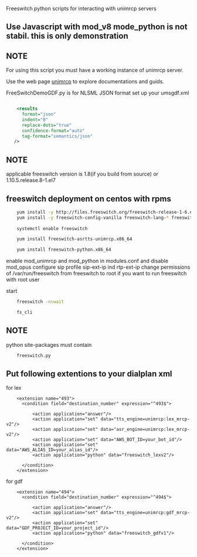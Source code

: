 Freeswitch python scripts for interacting with unimrcp servers 

## Use Javascript with mod_v8 mode_python is not stabil. this is only demonstration

## NOTE

For using this script you must  have a working instance of unimrcp server.

Use the web page  [unimrcp](http://www.unimrcp.org/) to explore documentations and guids.



FreeSwitchDemoGDF.py is for NLSML JSON format
set up your umsgdf.xml
```xml

    <results
      format="json"
      indent="0"
      replace-dots="true"
      confidence-format="auto"
      tag-format="semantics/json"
   />
```
## NOTE
applicable freeswitch version is 1.8(if you build from source) or 1.10.5.release.8-1.el7 

## freeswitch deployment on centos with rpms
```bash
    yum install -y http://files.freeswitch.org/freeswitch-release-1-6.noarch.rpm epel-release
    yum install -y freeswitch-config-vanilla freeswitch-lang-* freeswitch-sounds-*
    
    systemctl enable freeswitch

    yum install freeswitch-asrtts-unimrcp.x86_64

    yum install freeswitch-python.x86_64


```

enable mod_unimrcp and mod_python in modules.conf and disable mod_opus
configure sip profile  sip-ext-ip ind rtp-ext-ip 
change permissions of /var/run/freeswitch from freeswitch to root if you want to run freeswitch with root user

start 
```bash
    freeswitch -ncwait

    fs_cli
```

## NOTE
python site-packages must contain 
```python
    freeswitch.py
```

## Put following extentions to your dialplan xml
for lex
```
    <extension name="493">
      <condition field="destination_number" expression="^493$">

          <action application="answer"/>
          <action application="set" data="tts_engine=unimrcp:lex_mrcp-v2"/>
          <action application="set" data="asr_engine=unimrcp:lex_mrcp-v2"/>
          <action application="set" data="AWS_BOT_ID=your_bot_id"/>
          <action application="set" data="AWS_ALIAS_ID=your_alias_id"/>
          <action application="python" data="freeswitch_lexv2"/>

      </condition>
    </extension> 
```
for gdf
```
    <extension name="494">
      <condition field="destination_number" expression="^494$">

          <action application="answer"/>
          <action application="set" data="tts_engine=unimrcp:gdf_mrcp-v2"/>
          <action application="set" data="GDF_PROJECT_ID=your_project_id"/>
          <action application="python" data="freeswitch_gdfv1"/>

      </condition>
    </extension> 
```
